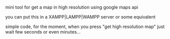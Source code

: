 mini tool for get a map in high resolution using google maps api

you can put this in a XAMPP|LAMPP|WAMPP server or some equivalent

simple code, for the moment, when you press "get high resolution map" just wait few seconds or even minutes...

